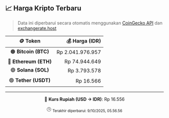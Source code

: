 

<!-- HARGA_KRIPTO -->
## 📈 Harga Kripto Terbaru

> Data ini diperbarui secara otomatis menggunakan [CoinGecko API](https://www.coingecko.com/) dan [exchangerate.host](https://exchangerate.host/)

<div align="center">

| 🪙 Token | 💰 Harga (IDR) |
|:------:|---------------:|
| 🟠 **Bitcoin (BTC)**   | Rp 2.041.976.957 |
| 🔵 **Ethereum (ETH)**  | Rp 74.944.649 |
| 🟣 **Solana (SOL)**    | Rp 3.793.578 |
| 🟢 **Tether (USDT)**   | Rp 16.566 |

---

💱 **Kurs Rupiah (USD → IDR)**: Rp 16.556

🕒 <sub>Terakhir diperbarui: 9/10/2025, 05.56.56</sub>

</div>
<!-- /HARGA_KRIPTO -->